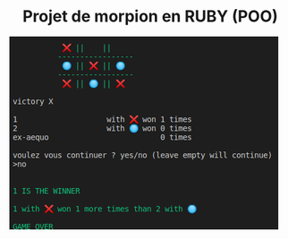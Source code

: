<h1 align=center>   Projet de morpion en RUBY (POO)</h1>

<a href=https://repl.it/repls/CalculatingCandidDeletions><img id="im" src=https://github.com/matthieuBA/S4J4_morpion/blob/master/screenshot.png></a>



